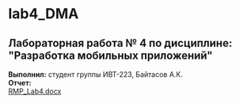 # lab4_DMA
## Лабораторная работа № 4 по дисциплине: "Разработка мобильных приложений"
**Выполнил:** студент группы ИВТ-223, Байтасов А.К.  
**Отчет:**  
[RMP_Lab4.docx](https://github.com/Ausare31/lab4_DMA/files/11572057/RMP_Lab4.docx)
